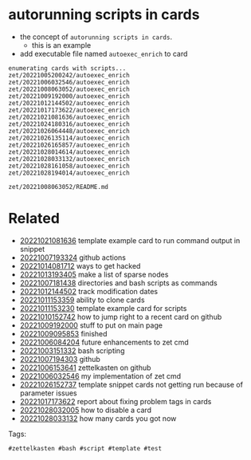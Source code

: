 # autorunning scripts in cards

- the concept of `autorunning scripts in cards`.
  - this is an example
- add executable file named `autoexec_enrich` to card

```
enumerating cards with scripts...
zet/20221005200242/autoexec_enrich
zet/20221006032546/autoexec_enrich
zet/20221008063052/autoexec_enrich
zet/20221009192000/autoexec_enrich
zet/20221012144502/autoexec_enrich
zet/20221017173622/autoexec_enrich
zet/20221021081636/autoexec_enrich
zet/20221024180316/autoexec_enrich
zet/20221026064448/autoexec_enrich
zet/20221026135114/autoexec_enrich
zet/20221026165857/autoexec_enrich
zet/20221028014614/autoexec_enrich
zet/20221028033132/autoexec_enrich
zet/20221028161058/autoexec_enrich
zet/20221028194014/autoexec_enrich
```

` zet/20221008063052/README.md `

# Related

- [20221021081636](/zet/20221021081636/README.md) template example card to run command output in snippet
- [20221007193324](/zet/20221007193324/README.md) github actions
- [20221014081712](/zet/20221014081712/README.md) ways to get hacked
- [20221013193405](/zet/20221013193405/README.md) make a list of sparse nodes
- [20221007181438](/zet/20221007181438/README.md) directories and bash scripts as commands
- [20221012144502](/zet/20221012144502/README.md) track modification dates
- [20221011153359](/zet/20221011153359/README.md) ability to clone cards
- [20221011153230](/zet/20221011153230/README.md) template example card for scripts
- [20221010152742](/zet/20221010152742/README.md) how to jump right to a recent card on github
- [20221009192000](/zet/20221009192000/README.md) stuff to put on main page
- [20221009095853](/zet/20221009095853/README.md) finished
- [20221006084204](/zet/20221006084204/README.md) future enhancements to zet cmd
- [20221003151332](/zet/20221003151332/README.md) bash scripting
- [20221007194303](/zet/20221007194303/README.md) github
- [20221006153641](/zet/20221006153641/README.md) zettelkasten on github
- [20221006032546](/zet/20221006032546/README.md) my implementation of zet cmd
- [20221026152737](/zet/20221026152737/README.md) template snippet cards not getting run because of parameter issues
- [20221017173622](/zet/20221017173622/README.md) report about fixing problem tags in cards
- [20221028032005](/zet/20221028032005/README.md) how to disable a card
- [20221028033132](/zet/20221028033132/README.md) how many cards you got now

Tags:

    #zettelkasten #bash #script #template #test
